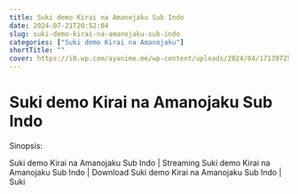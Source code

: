 ```yaml
---
title: Suki demo Kirai na Amanojaku Sub Indo
date: 2024-07-21T20:52:04
slug: suki-demo-kirai-na-amanojaku-sub-indo
categories: ["Suki demo Kirai na Amanojaku"]
shortTitle: ""
cover: https://i0.wp.com/ayanime.me/wp-content/uploads/2024/04/1713972520-9539-142716.jpg
---
```


# Suki demo Kirai na Amanojaku Sub Indo

<iframe-loader iframe-src1="https://play.ayanime.me/include/fluidplayer/fluidplayer.php?VideoSrc1=&VideoType1=&VideoQuality1=&VideoSrc2=&VideoType2=&VideoQuality2=&VideoSrc3=https%3A%2F%2Fdrive.google.com%2Ffile%2Fd%2F1t0zpBunt9lK6qrUTZblYZHUFYGvcKhu3%2Fview%3Fusp%3Ddrive_link&VideoType3=video%2Fmp4&VideoQuality3=1080p&VideoPoster=&VideoTrack1=&kind1=&srclang1=&label1=&default1=&player=fluid+player&server=Drive+API&api=&width=100%25&height=900px" iframe-src2="https://drive.google.com/file/d/1t0zpBunt9lK6qrUTZblYZHUFYGvcKhu3/preview"></iframe-loader>

Sinopsis:
<p>Suki demo Kirai na Amanojaku Sub Indo | Streaming Suki demo Kirai na Amanojaku Sub Indo | Download Suki demo Kirai na Amanojaku Sub Indo | Suki</p>

